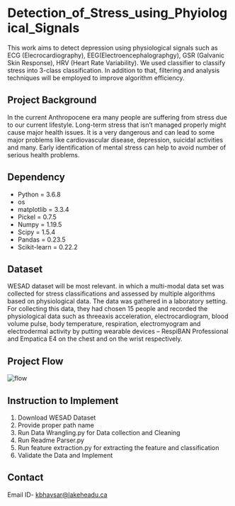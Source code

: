 
# Detection_of_Stress_using_Phyiological_Signals
This work aims to detect depression using physiological signals such as ECG (Elecrocardiography), EEG(Electroencephalographgy), GSR (Galvanic Skin Response), HRV (Heart Rate Variability). We used classifier to classify stress into 3-class classification. In addition to that, filtering and analysis techniques will be employed to improve algorithm efficiency.

## Project Background
In the current Anthropocene era many people are suffering from stress due to our current lifestyle. Long-term stress that isn’t managed properly might cause major health issues. It is a very dangerous and can lead to some major problems like cardiovascular disease, depression, suicidal activities and many. Early identification of mental stress can help to avoid number of serious health problems.

## Dependency
- Python = 3.6.8
- os
- matplotlib = 3.3.4
- Pickel = 0.7.5
- Numpy = 1.19.5
- Scipy = 1.5.4
- Pandas = 0.23.5
- Scikit-learn = 0.22.2

## Dataset
WESAD dataset will be most relevant. in which a multi-modal data set was collected for stress classifications and assessed by multiple algorithms based on physiological data. The data was gathered in a laboratory setting. For collecting this data, they had chosen 15 people and recorded the physiological data such as threeaxis acceleration, electrocardiogram, blood volume pulse, body temperature, respiration, electromyogram and electrodermal activity by putting wearable devices – RespiBAN Professional and Empatica E4 on the chest and on the wrist respectively.

## Project Flow
![flow](https://user-images.githubusercontent.com/88844422/129226095-3af53df2-df46-4b21-afa6-4db910066816.PNG)

## Instruction to Implement
1.	Download WESAD Dataset
2.	Provide proper path name 
3.	Run Data Wrangling.py for Data collection and Cleaning
4.	Run Readme Parser.py
5.	Run feature extraction.py for extracting the feature and classification
6.	Validate the Data and Implement

## Contact
Email ID- kbhavsar@lakeheadu.ca


